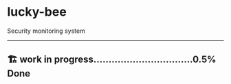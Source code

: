 # lucky-bee
Security monitoring system

------------------------------------------------------
🏗️ work in progress.................................0.5% Done
------------------------------------------------------
